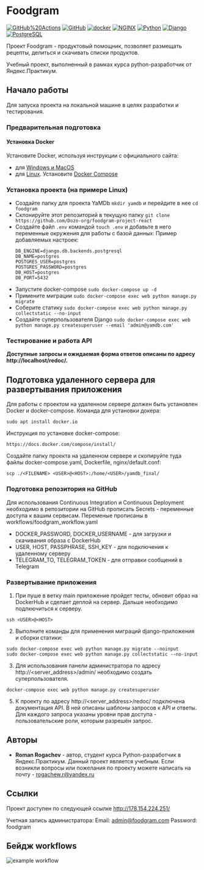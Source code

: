 # Foodgram 

[![GitHub%20Actions](https://img.shields.io/badge/-GitHub%20Actions-464646??style=flat-square&logo=GitHub%20actions)](https://github.com/features/actions)
[![GitHub](https://img.shields.io/badge/-GitHub-464646??style=flat-square&logo=GitHub)](https://github.com/)
[![docker](https://img.shields.io/badge/-Docker-464646??style=flat-square&logo=docker)](https://www.docker.com/)
[![NGINX](https://img.shields.io/badge/-NGINX-464646??style=flat-square&logo=NGINX)](https://nginx.org/ru/)
[![Python](https://img.shields.io/badge/-Python-464646??style=flat-square&logo=Python)](https://www.python.org/)
[![Django](https://img.shields.io/badge/-Django-464646??style=flat-square&logo=Django)](https://www.djangoproject.com/)
[![PostgreSQL](https://img.shields.io/badge/-PostgreSQL-464646??style=flat-square&logo=PostgreSQL)](https://www.postgresql.org/)

Проект Foodgram - продуктовый помощник, позволяет размещать рецепты, делиться и скачивать списки продуктов.

Учебный проект, выполненный в рамках курса python-разработчик от Яндекс.Практикум.

## Начало работы

Для запуска проекта на локальной машине в целях разработки и тестирования.

### Предварительная подготовка

#### Установка Docker
  Установите Docker, используя инструкции с официального сайта:
  - для [Windows и MacOS](https://www.docker.com/products/docker-desktop) 
  - для [Linux](https://docs.docker.com/engine/install/ubuntu/). Установите [Docker Compose](https://docs.docker.com/compose/install/)

### Установка проекта (на примере Linux)

  - Создайте папку для проекта YaMDb `mkdir yamdb` и перейдите в нее `cd foodgram`
  - Склонируйте этот репозиторий в текущую папку `git clone https://github.com/Dozo-org/foodgram-project-react`
  - Создайте файл `.env` командой `touch .env` и добавьте в него переменные окружения для работы с базой данных:
  Пример добавляемых настроек:
    ```
    DB_ENGINE=django.db.backends.postgresql
    DB_NAME=postgres
    POSTGRES_USER=postgres
    POSTGRES_PASSWORD=postgres
    DB_HOST=postgres
    DB_PORT=5432
    ```
  - Запустите docker-compose `sudo docker-compose up -d` 
  - Примените миграции `sudo docker-compose exec web python manage.py migrate`
  - Соберите статику `sudo docker-compose exec web python manage.py collectstatic --no-input`
  - Создайте суперпользователя Django `sudo docker-compose exec web python manage.py createsuperuser --email 'admin@yamdb.com'`

### Тестирование и работа API

  **Доступные запросы и ожидаемая форма ответов описаны по адресу http://localhost/redoc/.**

## Подготовка удаленного сервера для развертывания приложения

Для работы с проектом на удаленном сервере должен быть установлен Docker и docker-compose.
Команда для установки докера:
```
sudo apt install docker.io
```
Инструкция по установке docker-compose:
```
https://docs.docker.com/compose/install/
```
Создайте папку проекта на удаленном сервере и скопируйте туда файлы docker-compose.yaml, Dockerfile, nginx/default.conf:
```
scp ./<FILENAME> <USER>@<HOST>:/home/<USER>/yamdb_final/
```

### Подготовка репозитория на GitHub

Для использования Continuous Integration и Continuous Deployment необходимо в репозитории на GitHub прописать Secrets - переменные доступа к вашим сервисам.
Переменые прописаны в workflows/foodgram_workflow.yaml

* DOCKER_PASSWORD, DOCKER_USERNAME - для загрузки и скачивания образа с DockerHub 
* USER, HOST, PASSPHRASE, SSH_KEY - для подключения к удаленному серверу 
* TELEGRAM_TO, TELEGRAM_TOKEN - для отправки сообщений в Telegram

### Развертывание приложения

1. При пуше в ветку main приложение пройдет тесты, обновит образ на DockerHub и сделает деплой на сервер. Дальше необходимо подлкючиться к серверу.
```
ssh <USER>@<HOST>
```
2. Выполните команды для применения миграций django-приложения и сборки статики:
```
sudo docker-compose exec web python manage.py migrate --noinput
sudo docker-compose exec web python manage.py collectstatic --no-input 
```
3. Для использования панели администратора по адресу http://<server_address>/admin/ необходимо создать суперпользователя.
```
docker-compose exec web python manage.py createsuperuser
```
5. К проекту по адресу http://<server_address>/redoc/ подключена документация API. В ней описаны шаблоны запросов к API и ответы. Для каждого запроса указаны уровни прав доступа - пользовательские роли, которым разрешён запрос.

## Авторы

* **Roman Rogachev** - автор, студент курса Python-разработчик в Яндекс.Практикум. Данный проект является учебным.
Если возникли вопросы или пожелания по проекту можете написать на почту - rogachew.r@yandex.ru

## Ссылки

Проект доступен по следующей ссылке <http://178.154.224.251/>

Учетная запись администратора:
  Email: admin@foodgram.com
  Password: foodgram

## Бейдж workflows

![example workflow](https://github.com/Dozo-org/foodgram-project-react/actions/workflows/foodgram_workflow.yml/badge.svg)
